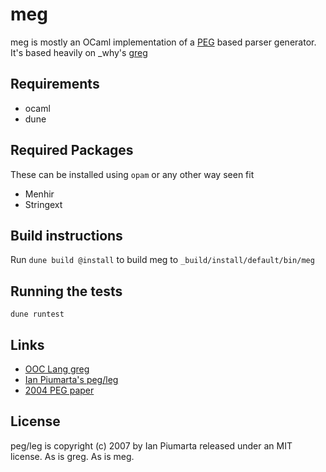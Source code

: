 # meg

meg is mostly an OCaml implementation of a
[PEG](https://pdos.csail.mit.edu/papers/parsing%3Apopl04.pdf) based parser
generator.
It's based heavily on \_why's [greg](https://github.com/whymirror/greg)

## Requirements

  * ocaml
  * dune

## Required Packages

These can be installed using `opam` or any other way seen fit

  * Menhir
  * Stringext


## Build instructions

Run `dune build @install` to build meg to `_build/install/default/bin/meg`

## Running the tests

```
dune runtest
```

## Links

  * [OOC Lang greg](https://github.com/ooc-lang/greg)
  * [Ian Piumarta's peg/leg](http://piumarta.com/software/peg/)
  * [2004 PEG paper](http://pdos.csail.mit.edu/papers/parsing%3Apopl04.pdf)

## License

peg/leg is copyright (c) 2007 by Ian Piumarta released under an MIT license.
As is greg. As is meg.
